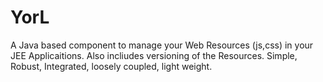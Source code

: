 # YorL
A Java based component to manage your Web Resources (js,css) in your JEE Applicaitions. Also incliudes versioning of the Resources. Simple, Robust, Integrated, loosely coupled, light weight.
